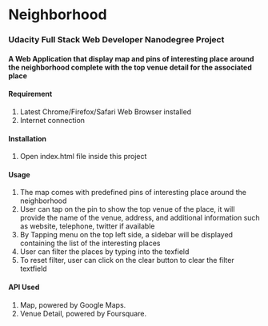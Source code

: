 # Neighborhood
### Udacity Full Stack Web Developer Nanodegree Project

#### A Web Application that display map and pins of interesting place around the neighborhood complete with the top venue detail for the associated place

#### Requirement
1. Latest Chrome/Firefox/Safari Web Browser installed
2. Internet connection

#### Installation
1. Open index.html file inside this project

#### Usage
1. The map comes with predefined pins of interesting place around the neighborhood
2. User can tap on the pin to show the top venue of the place, it will provide the name of the venue, address, and additional information such as website, telephone, twitter if available
3. By Tapping menu on the top left side, a sidebar will be displayed containing the list of the interesting places
4. User can filter the places by typing into the texfield
5. To reset filter, user can click on the clear button to clear the filter textfield

#### API Used
1. Map, powered by Google Maps.
2. Venue Detail, powered by Foursquare.
